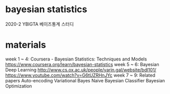 # bayesian statistics
2020-2 YBIGTA 베이즈통계 스터디

# materials
week 1 ~ 4: Coursera - Bayesian Statistics: Techniques and Models
	https://www.coursera.org/learn/bayesian-statistics
week 5 ~ 6: Bayesian Deep Learning
	http://www.cs.ox.ac.uk/people/yarin.gal/website/bdl101/
	https://www.youtube.com/watch?v=G6tUZRHnJYc
week 7 ~ 9: Related papers
	Auto-encoding Variational Bayes
	Naive Bayesian Classifier
	Bayesian Optimization

